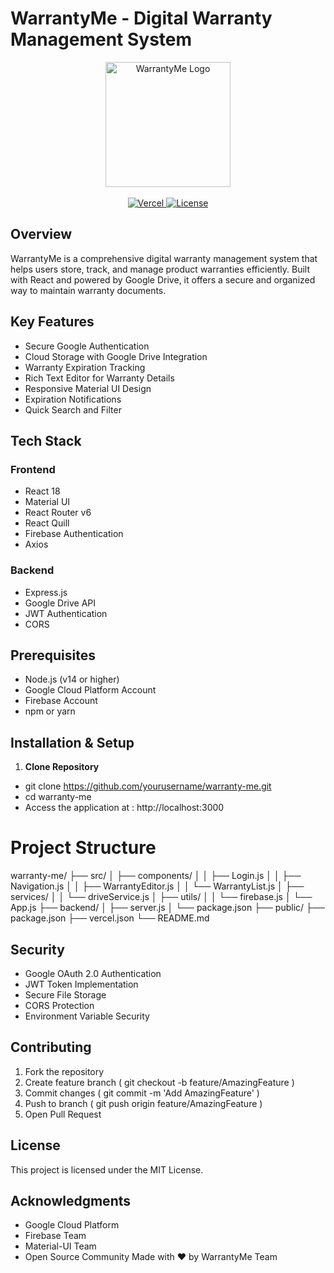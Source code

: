 # WarrantyMe - Digital Warranty Management System

<div align="center">
  <img src="public/images/warranty-me-logo.png" alt="WarrantyMe Logo" width="200"/>
  <br />
  <br />
  <a href="https://warranty-me.vercel.app">
    <img src="https://img.shields.io/badge/Vercel-Deployed-black" alt="Vercel" />
  </a>
  <a href="LICENSE">
    <img src="https://img.shields.io/badge/License-MIT-blue.svg" alt="License" />
  </a>
</div>


## Overview

WarrantyMe is a comprehensive digital warranty management system that helps users store, track, and manage product warranties efficiently. Built with React and powered by Google Drive, it offers a secure and organized way to maintain warranty documents.

## Key Features

- Secure Google Authentication
- Cloud Storage with Google Drive Integration
- Warranty Expiration Tracking
- Rich Text Editor for Warranty Details
- Responsive Material UI Design
- Expiration Notifications
- Quick Search and Filter

## Tech Stack

### Frontend
- React 18
- Material UI
- React Router v6
- React Quill
- Firebase Authentication
- Axios

### Backend
- Express.js
- Google Drive API
- JWT Authentication
- CORS

## Prerequisites

- Node.js (v14 or higher)
- Google Cloud Platform Account
- Firebase Account
- npm or yarn

## Installation & Setup

1. **Clone Repository**
- git clone https://github.com/yourusername/warranty-me.git
- cd warranty-me
- Access the application at  : http://localhost:3000
  
# Project Structure
warranty-me/
├── src/
│   ├── components/
│   │   ├── Login.js
│   │   ├── Navigation.js
│   │   ├── WarrantyEditor.js
│   │   └── WarrantyList.js
│   ├── services/
│   │   └── driveService.js
│   ├── utils/
│   │   └── firebase.js
│   └── App.js
├── backend/
│   ├── server.js
│   └── package.json
├── public/
├── package.json
├── vercel.json
└── README.md

## Security
- Google OAuth 2.0 Authentication
- JWT Token Implementation
- Secure File Storage
- CORS Protection
- Environment Variable Security
  
## Contributing
1. Fork the repository
2. Create feature branch ( git checkout -b feature/AmazingFeature )
3. Commit changes ( git commit -m 'Add AmazingFeature' )
4. Push to branch ( git push origin feature/AmazingFeature )
5. Open Pull Request
   
## License
This project is licensed under the MIT License.

## Acknowledgments
- Google Cloud Platform
- Firebase Team
- Material-UI Team
- Open Source Community
Made with ❤️ by WarrantyMe Team
